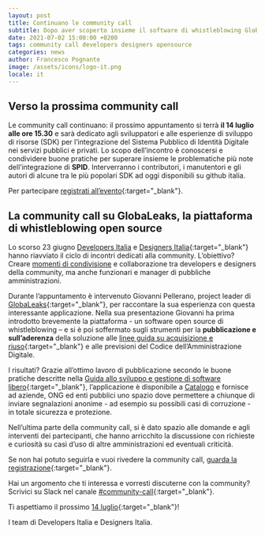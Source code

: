 ```yaml
---
layout: post
title: Continuano le community call
subtitle: Dopo aver scoperto insieme il software di whistleblowing GlobaLeaks, è tempo di parlare di risorse per l’integrazione di SPID.
date: 2021-07-02 15:00:00 +0200
tags: community call developers designers opensource
categories: news
author: Francesco Pognante
image: /assets/icons/logo-it.png
locale: it
---
```


## Verso la prossima community call

Le community call continuano: il prossimo appuntamento si terrà **il 14 luglio
alle ore 15.30** e sarà dedicato agli sviluppatori e alle esperienze di sviluppo
di risorse (SDK) per l’integrazione del Sistema Pubblico di Identità Digitale
nei servizi pubblici e privati. Lo scopo dell’incontro è conoscersi e condividere
buone pratiche per superare insieme le problematiche più note dell’integrazione
di **SPID**.
Interverranno i contributori, i manutentori e gli autori di alcune tra le più
popolari SDK ad oggi disponibili su github italia.

Per partecipare
[registrati all’evento](https://mobilizon.it/events/35514e5b-1346-4b89-8e45-9f1113906634){:target="_blank"}.

## La community call su GlobaLeaks, la piattaforma di whistleblowing open source

Lo scorso 23 giugno [Developers Italia](https://developers.italia.it)
e [Designers Italia](https://designers.italia.it/){:target="_blank"} hanno
riavviato il ciclo di incontri dedicati alla community. L’obiettivo? Creare
[momenti di condivisione](https://developers.italia.it/it/news/2021/06/10/la-community-si-ritrova)
e collaborazione tra developers e designers della community, ma anche funzionari
e manager di pubbliche amministrazioni.

Durante l’appuntamento è intervenuto Giovanni Pellerano, project leader di
[GlobaLeaks](https://developers.italia.it/it/software/globaleaks-globaleaks-f22648){:target="_blank"},
per raccontare la sua esperienza con questa interessante applicazione.
Nella sua presentazione Giovanni ha prima introdotto brevemente la piattaforma -
un software open source di whistleblowing – e si è poi soffermato sugli strumenti
per la **pubblicazione e sull’aderenza** della soluzione alle [linee guida su
acquisizione e riuso](https://docs.italia.it/italia/developers-italia/lg-acquisizione-e-riuso-software-per-pa-docs/it/stabile/index.html){:target="_blank"}
e alle previsioni del Codice dell’Amministrazione Digitale.

I risultati? Grazie all’ottimo lavoro di pubblicazione secondo le buone
pratiche descritte nella
[Guida allo sviluppo e gestione di software libero](https://docs.italia.it/italia/developers-italia/guida-sviluppo-gestione-software-libero/it/stabile/index.html){:target="_blank"},
l’applicazione è disponibile a [Catalogo](https://developers.italia.it/it/software/globaleaks-globaleaks-f22648)
e fornisce ad aziende, ONG ed enti pubblici uno spazio dove permettere a chiunque
di inviare segnalazioni anonime - ad esempio su possibili casi di corruzione - in
totale sicurezza e protezione.

Nell’ultima parte della community call, si è dato spazio alle domande e agli
interventi dei partecipanti, che hanno arricchito la discussione con richieste
e curiosità su casi d’uso di altre amministrazioni ed eventuali criticità.

Se non hai potuto seguirla e vuoi rivedere la community call,
[guarda la registrazione](https://www.youtube.com/watch?v=NoMUqVKK8Rc){:target="_blank"}.

Hai un argomento che ti interessa e vorresti discuterne con la community?
Scrivici su Slack nel canale [#community-call](https://developersitalia.slack.com/archives/C023MSRP03V){:target="_blank"}.

Ti aspettiamo il prossimo [14 luglio](https://mobilizon.it/events/35514e5b-1346-4b89-8e45-9f1113906634){:target="_blank"}!

I team di Developers Italia e Designers Italia.
